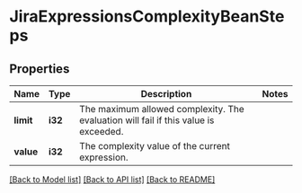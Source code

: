 # JiraExpressionsComplexityBeanSteps

## Properties

Name | Type | Description | Notes
------------ | ------------- | ------------- | -------------
**limit** | **i32** | The maximum allowed complexity. The evaluation will fail if this value is exceeded. | 
**value** | **i32** | The complexity value of the current expression. | 

[[Back to Model list]](../README.md#documentation-for-models) [[Back to API list]](../README.md#documentation-for-api-endpoints) [[Back to README]](../README.md)


